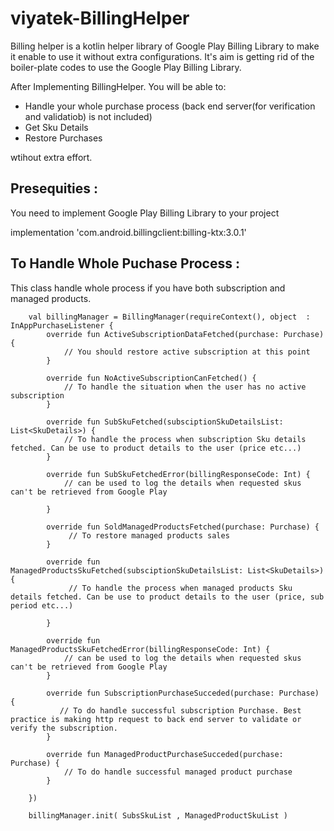 # viyatek-BillingHelper

Billing helper is a kotlin helper library of Google Play Billing Library to make it enable to use it without extra configurations. It's aim is getting rid of the boiler-plate codes to use the Google Play Billing Library.

After Implementing BillingHelper. You will be able to:

- Handle your whole purchase process (back end server(for verification and validatiob) is not included)
- Get Sku Details
- Restore Purchases

wtihout extra effort.

Presequities :
--------------
You need to implement Google Play Billing Library to your project

implementation 'com.android.billingclient:billing-ktx:3.0.1'

To Handle Whole Puchase Process :
---------------------------------
This class handle whole process if you have both subscription and managed products. 

        val billingManager = BillingManager(requireContext(), object  : InAppPurchaseListener {
            override fun ActiveSubscriptionDataFetched(purchase: Purchase) {
                // You should restore active subscription at this point
            }

            override fun NoActiveSubscriptionCanFetched() {
                // To handle the situation when the user has no active subscription
            }

            override fun SubSkuFetched(subsciptionSkuDetailsList: List<SkuDetails>) {
                // To handle the process when subscription Sku details fetched. Can be use to product details to the user (price etc...)
            }

            override fun SubSkuFetchedError(billingResponseCode: Int) {
                // can be used to log the details when requested skus can't be retrieved from Google Play
         
            }

            override fun SoldManagedProductsFetched(purchase: Purchase) {
                 // To restore managed products sales
            }

            override fun ManagedProductsSkuFetched(subsciptionSkuDetailsList: List<SkuDetails>) {
                 // To handle the process when managed products Sku details fetched. Can be use to product details to the user (price, sub period etc...)
         
            }

            override fun ManagedProductsSkuFetchedError(billingResponseCode: Int) {
                // can be used to log the details when requested skus can't be retrieved from Google Play
            }

            override fun SubscriptionPurchaseSucceded(purchase: Purchase) {
               // To do handle successful subscription Purchase. Best practice is making http request to back end server to validate or verify the subscription.
            }

            override fun ManagedProductPurchaseSucceded(purchase: Purchase) {
                // To do handle successful managed product purchase
            }

        })
        
        billingManager.init( SubsSkuList , ManagedProductSkuList )
